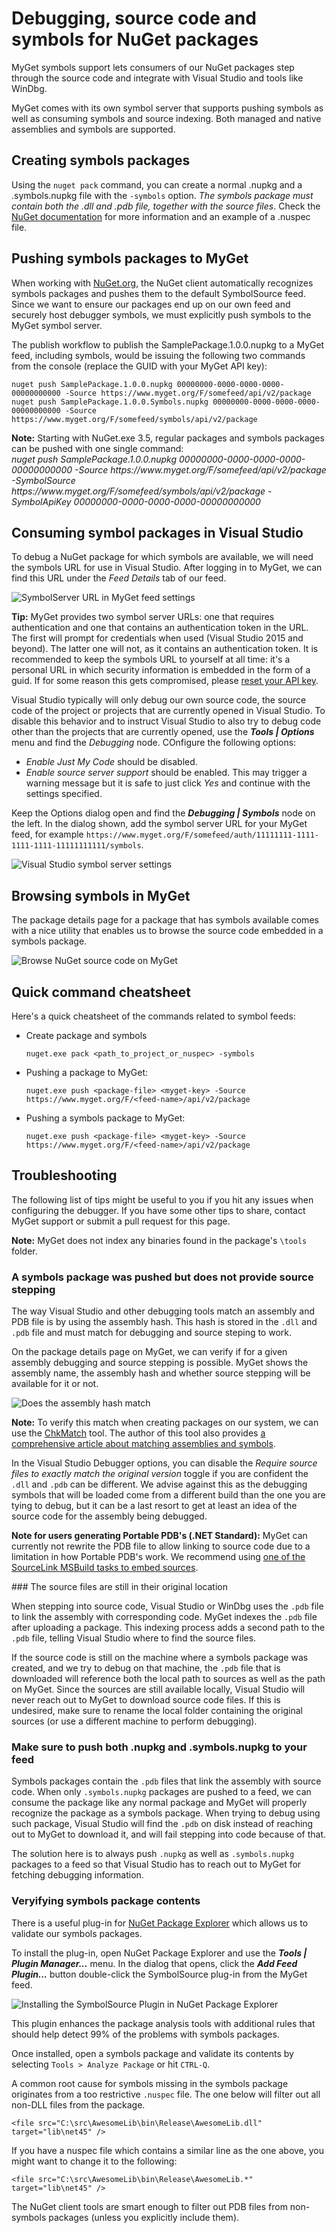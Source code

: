 # Debugging, source code and symbols for NuGet packages

MyGet symbols support lets consumers of our NuGet packages step through the source code and integrate with Visual Studio and tools like WinDbg.

MyGet comes with its own symbol server that supports pushing symbols as well as consuming symbols and source indexing. Both managed and native assemblies and symbols are supported.

## Creating symbols packages

Using the `nuget pack` command, you can create a normal .nupkg and a .symbols.nupkg file with the `-symbols` option. *The symbols package must contain both the .dll and .pdb file, together with the source files*. Check the [NuGet documentation](https://docs.microsoft.com/en-us/nuget/create-packages/symbol-packages) for more information and an example of a .nuspec file.

## Pushing symbols packages to MyGet

When working with [NuGet.org](https://www.nuget.org), the NuGet client automatically recognizes symbols packages and pushes them to the default SymbolSource feed. Since we want to ensure our packages end up on our own feed and securely host debugger symbols, we must explicitly push symbols to the MyGet symbol server.

The publish workflow to publish the SamplePackage.1.0.0.nupkg to a MyGet feed, including symbols, would be issuing the following two commands from the console (replace the GUID with your MyGet API key):

	nuget push SamplePackage.1.0.0.nupkg 00000000-0000-0000-0000-00000000000 -Source https://www.myget.org/F/somefeed/api/v2/package
	nuget push SamplePackage.1.0.0.Symbols.nupkg 00000000-0000-0000-0000-00000000000 -Source https://www.myget.org/F/somefeed/symbols/api/v2/package

<p class="alert alert-info">
    <strong>Note:</strong> Starting with NuGet.exe 3.5, regular packages and symbols packages can be pushed with one single command:<br/>
    <em>nuget push SamplePackage.1.0.0.nupkg 00000000-0000-0000-0000-00000000000 -Source https://www.myget.org/F/somefeed/api/v2/package -SymbolSource https://www.myget.org/F/somefeed/symbols/api/v2/package -SymbolApiKey 00000000-0000-0000-0000-00000000000</em>
</p>

## Consuming symbol packages in Visual Studio

To debug a NuGet package for which symbols are available, we will need the symbols URL for use in Visual Studio. After logging in to MyGet, we can find this URL under the *Feed Details* tab of our feed.

![SymbolServer URL in MyGet feed settings](Images/feedsettings_symbols_url.png)

<p class="alert alert-success">
    <strong>Tip:</strong> MyGet provides two symbol server URLs: one that requires authentication and one that contains an authentication token in the URL. The first will prompt for credentials when used (Visual Studio 2015 and beyond). The latter one will not, as it contains an authentication token. It is recommended to keep the symbols URL to yourself at all time: it's a personal URL in which security information is embedded in the form of a guid. If for some reason this gets compromised, please <a href="https://www.myget.org/profile/Me#!/AccessTokens">reset your API key</a>.
</p>

Visual Studio typically will only debug our own source code, the source code of the project or projects that are currently opened in Visual Studio. To disable this behavior and to instruct Visual Studio to also try to debug code other than the projects that are currently opened, use the ***Tools | Options*** menu and find the *Debugging* node. COnfigure the following options:

* *Enable Just My Code* should be disabled.
* *Enable source server support* should be enabled. This may trigger a warning message but it is safe to just click *Yes* and continue with the settings specified.

Keep the Options dialog open and find the ***Debugging | Symbols*** node on the left. In the dialog shown, add the symbol server URL for your MyGet feed, for example `https://www.myget.org/F/somefeed/auth/11111111-1111-1111-1111-11111111111/symbols`.

![Visual Studio symbol server settings](Images/debug-options-2015.png)

## Browsing symbols in MyGet

The package details page for a package that has symbols available comes with a nice utility that enables us to browse the source code embedded in a symbols package.

![Browse NuGet source code on MyGet](Images/browse-sources.png)

## Quick command cheatsheet

Here's a quick cheatsheet of the commands related to symbol feeds:

* Create package and symbols

	```nuget.exe pack <path_to_project_or_nuspec> -symbols```

* Pushing a package to MyGet:

	```nuget.exe push <package-file> <myget-key> -Source https://www.myget.org/F/<feed-name>/api/v2/package```

* Pushing a symbols package to MyGet:

	```nuget.exe push <package-file> <myget-key> -Source https://www.myget.org/F/<feed-name>/api/v2/package```

## Troubleshooting

The following list of tips might be useful to you if you hit any issues when configuring the debugger. If you have some other tips to share, contact MyGet support or submit a pull request for this page.

<p class="alert alert-info">
    <strong>Note:</strong> MyGet does not index any binaries found in the package's <code>\tools</code> folder.
</p>

### A symbols package was pushed but does not provide source stepping

The way Visual Studio and other debugging tools match an assembly and PDB file is by using the assembly hash. This hash is stored in the `.dll` and `.pdb` file and must match for debugging and source steping to work.

On the package details page on MyGet, we can verify if for a given assembly debugging and source stepping is possible. MyGet shows the assembly name, the assembly hash and whether source stepping will be available for it or not.

![Does the assembly hash match](Images/assembly-pdb-match.png)

<p class="alert alert-info">
    <strong>Note:</strong> To verify this match when creating packages on our system, we can use the <a href="https://www.debuginfo.com/tools/chkmatch.html">ChkMatch</a> tool. The author of this tool also provides <a href="https://www.debuginfo.com/articles/debuginfomatch.html">a comprehensive article about matching assemblies and symbols</a>.
</p>

In the Visual Studio Debugger options, you can disable the *Require source files to exactly match the original version* toggle if you are confident the `.dll` and `.pdb` can be different. We advise against this as the debugging symbols that will be loaded come from a different build than the one you are tying to debug, but it can be a last resort to get at least an idea of the source code for the assembly being debugged.

<p class="alert alert-warning">
    <strong>Note for users generating Portable PDB's (.NET Standard):</strong> MyGet can currently not rewrite the PDB file to allow linking to source code due to a limitation in how Portable PDB's work. We recommend using <a href="https://github.com/ctaggart/SourceLink">one of the SourceLink MSBuild tasks to embed sources</a>.
</p>
### The source files are still in their original location

When stepping into source code, Visual Studio or WinDbg uses the `.pdb` file to link the assembly with corresponding code. MyGet indexes the `.pdb` file after uploading a package. This indexing process adds a second path to the `.pdb` file, telling Visual Studio where to find the source files.

If the source code is still on the machine where a symbols package was created, and we try to debug on that machine, the `.pdb` file that is downloaded will reference both the local path to sources as well as the path on MyGet. Since the sources are still available locally, Visual Studio will never reach out to MyGet to download source code files. If this is undesired, make sure to rename the local folder containing the original sources (or use a different machine to perform debugging).

### Make sure to push both .nupkg and .symbols.nupkg to your feed

Symbols packages contain the `.pdb` files that link the assembly with source code. When only `.symbols.nupkg` packages are pushed to a feed, we can consume the package like any normal package and MyGet will properly recognize the package as a symbols package. When trying to debug using such package, Visual Studio will find the `.pdb` on disk instead of reaching out to MyGet to download it, and will fail stepping into code because of that. 

The solution here is to always push `.nupkg` as well as `.symbols.nupkg` packages to a feed so that Visual Studio has to reach out to MyGet for fetching debugging information.

### Veryifying symbols package contents

There is a useful plug-in for [NuGet Package Explorer](https://npe.codeplex.com) which allows us to validate our symbols packages.

To install the plug-in, open NuGet Package Explorer and use the ***Tools | Plugin Manager...*** menu. In the dialog that opens, click the ***Add Feed Plugin...*** button double-click the SymbolSource plug-in from the MyGet feed.

![Installing the SymbolSource Plugin in NuGet Package Explorer](Images/npe_plugins_symbolsource.png)

This plugin enhances the package analysis tools with additional rules that should help detect 99% of the problems with symbols packages.

Once installed, open a symbols package and validate its contents by selecting `Tools > Analyze Package` or hit `CTRL-Q`.

A common root cause for symbols missing in the symbols package originates from a too restrictive `.nuspec` file. The one below will filter out all non-DLL files from the package.

```<file src="C:\src\AwesomeLib\bin\Release\AwesomeLib.dll" target="lib\net45" />```

If you have a nuspec file which contains a similar line as the one above, you might want to change it to the following:

```<file src="C:\src\AwesomeLib\bin\Release\AwesomeLib.*" target="lib\net45" />```

The NuGet client tools are smart enough to filter out PDB files from non-symbols packages (unless you explicitly include them).


